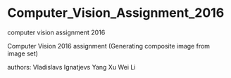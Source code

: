 # Computer_Vision_Assignment_2016
computer vision assignment 2016

Computer Vision 2016 assignment
(Generating composite image from image set)

authors:
Vladislavs Ignatjevs
Yang Xu
Wei Li
